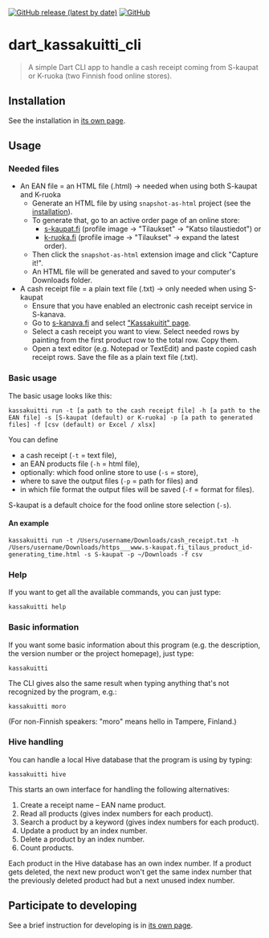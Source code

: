 <a href="https://github.com/areee/dart_kassakuitti_cli/releases"><img alt="GitHub release (latest by date)" src="https://img.shields.io/github/v/release/areee/dart_kassakuitti_cli"></a>
<a href="https://github.com/areee/dart_kassakuitti_cli/blob/main/LICENSE.md"><img alt="GitHub" src="https://img.shields.io/github/license/areee/dart_kassakuitti_cli"></a>

# dart_kassakuitti_cli

> A simple Dart CLI app to handle a cash receipt coming from S-kaupat or K-ruoka (two Finnish food online stores).

## Installation

See the installation in [its own page](https://github.com/areee/dart_kassakuitti_cli/blob/main/INSTALLATION.md).

## Usage

### Needed files
- An EAN file = an HTML file (.html) → needed when using both S-kaupat and K-ruoka
  - Generate an HTML file by using `snapshot-as-html` project (see the [installation](https://github.com/areee/dart_kassakuitti_cli/blob/main/INSTALLATION.md)).
  - To generate that, go to an active order page of an online store:
    - [s-kaupat.fi](https://www.s-kaupat.fi) (profile image → "Tilaukset" → "Katso tilaustiedot") or
    - [k-ruoka.fi](https://www.k-ruoka.fi) (profile image → "Tilaukset" → expand the latest order).
  - Then click the `snapshot-as-html` extension image and click "Capture it!".
  - An HTML file will be generated and saved to your computer's Downloads folder.
- A cash receipt file = a plain text file (.txt) → only needed when using S-kaupat
    - Ensure that you have enabled an electronic cash receipt service in S-kanava.
    - Go to [s-kanava.fi](https://www.s-kanava.fi) and select ["Kassakuitit" page](https://www.s-kanava.fi/web/s/oma-s-kanava/asiakasomistaja/kassakuitit).
    - Select a cash receipt you want to view. Select needed rows by painting from the first product row to the total row. Copy them.
    - Open a text editor (e.g. Notepad or TextEdit) and paste copied cash receipt rows. Save the file as a plain text file (.txt).

### Basic usage

The basic usage looks like this:

```
kassakuitti run -t [a path to the cash receipt file] -h [a path to the EAN file] -s [S-kaupat (default) or K-ruoka] -p [a path to generated files] -f [csv (default) or Excel / xlsx]
```

You can define
- a cash receipt (`-t` = text file),
- an EAN products file (`-h` = html file),
- optionally: which food online store to use (`-s` = store),
- where to save the output files (`-p` = path for files) and
- in which file format the output files will be saved (`-f` = format for files).

S-kaupat is a default choice for the food online store selection (`-s`).

#### An example

```
kassakuitti run -t /Users/username/Downloads/cash_receipt.txt -h /Users/username/Downloads/https___www.s-kaupat.fi_tilaus_product_id-generating_time.html -s S-kaupat -p ~/Downloads -f csv
```

### Help

If you want to get all the available commands, you can just type:

```
kassakuitti help
```

### Basic information

If you want some basic information about this program (e.g. the description, the version number or the project homepage), just type:

```
kassakuitti
```

The CLI gives also the same result when typing anything that's not recognized by the program, e.g.:

```
kassakuitti moro
```

(For non-Finnish speakers: "moro" means hello in Tampere, Finland.)

### Hive handling

You can handle a local Hive database that the program is using by typing:

```
kassakuitti hive
```

This starts an own interface for handling the following alternatives:

1. Create a receipt name – EAN name product.
2. Read all products (gives index numbers for each product).
3. Search a product by a keyword (gives index numbers for each product).
4. Update a product by an index number.
5. Delete a product by an index number.
6. Count products.

Each product in the Hive database has an own index number. If a product gets deleted, the next new product won't get the same index number that the previously deleted product had but a next unused index number.

## Participate to developing

See a brief instruction for developing is in [its own page](https://github.com/areee/dart_kassakuitti_cli/blob/main/DEVELOPING.md).